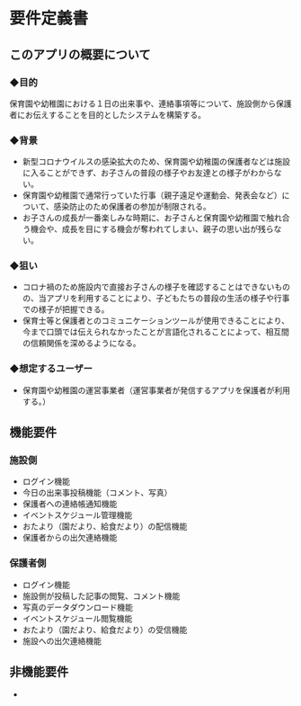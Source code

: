 # 要件定義書

## このアプリの概要について

### ◆目的
保育園や幼稚園における１日の出来事や、連絡事項等について、施設側から保護者にお伝えすることを目的としたシステムを構築する。

### ◆背景
- 新型コロナウイルスの感染拡大のため、保育園や幼稚園の保護者などは施設に入ることができず、お子さんの普段の様子やお友達との様子がわからない。
- 保育園や幼稚園で通常行っていた行事（親子遠足や運動会、発表会など）について、感染防止のため保護者の参加が制限される。
- お子さんの成長が一番楽しみな時期に、お子さんと保育園や幼稚園で触れ合う機会や、成長を目にする機会が奪われてしまい、親子の思い出が残らない。

### ◆狙い
- コロナ禍のため施設内で直接お子さんの様子を確認することはできないものの、当アプリを利用することにより、子どもたちの普段の生活の様子や行事での様子が把握できる。
- 保育士等と保護者とのコミュニケーションツールが使用できることにより、今まで口頭では伝えられなかったことが言語化されることによって、相互間の信頼関係を深めるようになる。

### ◆想定するユーザー
- 保育園や幼稚園の運営事業者（運営事業者が発信するアプリを保護者が利用する。）

## 機能要件
### 施設側
- ログイン機能
- 今日の出来事投稿機能（コメント、写真）
- 保護者への連絡帳通知機能
- イベントスケジュール管理機能
- おたより（園だより、給食だより）の配信機能
- 保護者からの出欠連絡機能

### 保護者側
- ログイン機能
- 施設側が投稿した記事の閲覧、コメント機能
- 写真のデータダウンロード機能
- イベントスケジュール閲覧機能
- おたより（園だより、給食だより）の受信機能
- 施設への出欠連絡機能

## 非機能要件
- 
